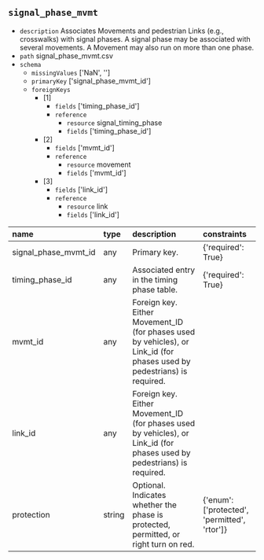 ## `signal_phase_mvmt`
  - `description` Associates Movements and pedestrian Links (e.g., crosswalks) with signal phases. A signal phase may be associated with several movements. A Movement may also run on more than one phase.
  - `path` signal_phase_mvmt.csv
  - `schema`
      - `missingValues` ['NaN', '']
    - `primaryKey` ['signal_phase_mvmt_id']
    - `foreignKeys`
      - [1]
        - `fields` ['timing_phase_id']
        - `reference`
          - `resource` signal_timing_phase
          - `fields` ['timing_phase_id']
      - [2]
        - `fields` ['mvmt_id']
        - `reference`
          - `resource` movement
          - `fields` ['mvmt_id']
      - [3]
        - `fields` ['link_id']
        - `reference`
          - `resource` link
          - `fields` ['link_id']

  | name                 | type   | description                                                                                                             | constraints                                  |
|:---------------------|:-------|:------------------------------------------------------------------------------------------------------------------------|:---------------------------------------------|
| signal_phase_mvmt_id | any    | Primary key.                                                                                                            | {'required': True}                           |
| timing_phase_id      | any    | Associated entry in the timing phase table.                                                                             | {'required': True}                           |
| mvmt_id              | any    | Foreign key. Either Movement_ID (for phases used by vehicles), or Link_id (for phases used by pedestrians) is required. |                                              |
| link_id              | any    | Foreign key. Either Movement_ID (for phases used by vehicles), or Link_id (for phases used by pedestrians) is required. |                                              |
| protection           | string | Optional. Indicates whether the phase is protected, permitted, or right turn on red.                                    | {'enum': ['protected', 'permitted', 'rtor']} |